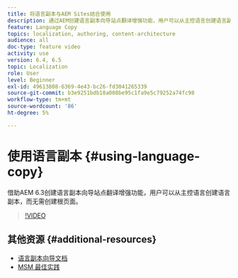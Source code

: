 ```yaml
---
title: 将语言副本与AEM Sites结合使用
description: 通过AEM创建语言副本向导站点翻译增强功能，用户可以从主控语言创建语言副本，而无需创建根页面。
feature: Language Copy
topics: localization, authoring, content-architecture
audience: all
doc-type: feature video
activity: use
version: 6.4, 6.5
topic: Localization
role: User
level: Beginner
exl-id: 49613808-6369-4e43-bc26-fd3041265339
source-git-commit: b3e9251bdb18a008be95c1fa9e5c79252a74fc98
workflow-type: tm+mt
source-wordcount: '86'
ht-degree: 5%

---
```


# 使用语言副本 {#using-language-copy}

借助AEM 6.3创建语言副本向导站点翻译增强功能，用户可以从主控语言创建语言副本，而无需创建根页面。

>[!VIDEO](https://video.tv.adobe.com/v/17116?quality=12&learn=on)

## 其他资源 {#additional-resources}

* [语言副本向导文档](https://helpx.adobe.com/experience-manager/6-5/sites/administering/using/tc-wizard.html)
* [MSM 最佳实践](https://helpx.adobe.com/experience-manager/6-5/sites/administering/using/msm-best-practices.html)

